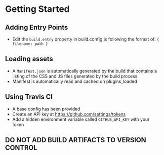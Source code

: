 # Getting Started

## Adding Entry Points
- Edit the `build.entry` property in build.config.js following the format of: `{ filename: path }`

## Loading assets
- A `Manifest.json` is automatically generated by the build that contains a listing of the CSS and JS files generated by the build process
- Manifest is automatically read and cached on plugins_loaded

## Using Travis CI
- A base config has been provided 
- Create an API key at <a href="https://github.com/settings/tokens">https://github.com/settings/tokens</a>
- Add a hidden environment variable called `GITHUB_API_KEY` with your token

## DO NOT ADD BUILD ARTIFACTS TO VERSION CONTROL